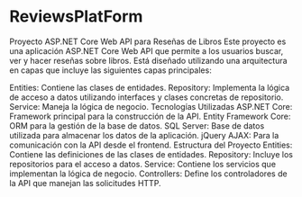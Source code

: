 # ReviewsPlatForm
Proyecto ASP.NET Core Web API para Reseñas de Libros
Este proyecto es una aplicación ASP.NET Core Web API que permite a los usuarios buscar, ver y hacer reseñas sobre libros. Está diseñado utilizando una arquitectura en capas que incluye las siguientes capas principales:

Entities: Contiene las clases de entidades.
Repository: Implementa la lógica de acceso a datos utilizando interfaces y clases concretas de repositorio.
Service: Maneja la lógica de negocio.
Tecnologías Utilizadas
ASP.NET Core: Framework principal para la construcción de la API.
Entity Framework Core: ORM para la gestión de la base de datos.
SQL Server: Base de datos utilizada para almacenar los datos de la aplicación.
jQuery AJAX: Para la comunicación con la API desde el frontend.
Estructura del Proyecto
Entities: Contiene las definiciones de las clases de entidades.
Repository: Incluye los repositorios para el acceso a datos.
Service: Contiene los servicios que implementan la lógica de negocio.
Controllers: Define los controladores de la API que manejan las solicitudes HTTP.
